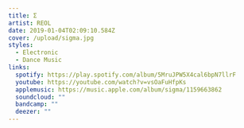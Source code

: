 ```yaml
---
title: Σ
artist: REOL
date: 2019-01-04T02:09:10.584Z
cover: /upload/sigma.jpg
styles:
  - Electronic
  - Dance Music
links:
  spotify: https://play.spotify.com/album/5MruJPW5X4cal6bpN7llrF
  youtube: https://youtube.com/watch?v=vsOaFuHfpKs
  applemusic: https://music.apple.com/album/sigma/1159663862
  soundcloud: ""
  bandcamp: ""
  deezer: ""
---
```


